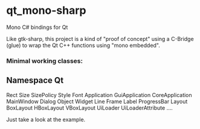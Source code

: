 # qt_mono-sharp
Mono C# bindings for Qt

Like gtk-sharp, this project is a kind of "proof of concept"
using a C-Bridge (glue) to wrap the Qt C++ functions using "mono embedded".

### Minimal working classes:

## Namespace Qt

  Rect
  Size
  SizePolicy
  Style
  Font
  Application
  GuiApplication
  CoreApplication
  MainWindow
  Dialog
  Object
  Widget
  Line
  Frame
  Label
  ProgressBar
  Layout
  BoxLayout
  HBoxLayout
  VBoxLayout
  UiLoader
  UiLoaderAttribute
  ....
  
  Just take a look at the example.
